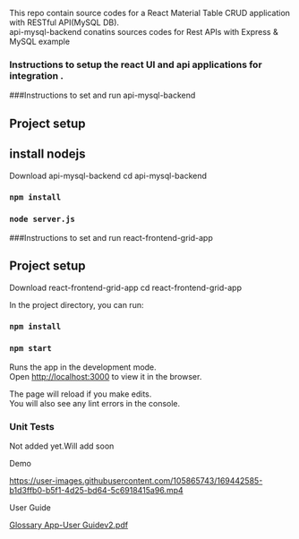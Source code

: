  This repo contain source codes for a React Material Table CRUD application with RESTful API(MySQL DB).</br>
api-mysql-backend conatins  sources codes for Rest APIs with Express & MySQL example 


### Instructions to setup the react UI and api applications for integration .



###Instructions to set and run api-mysql-backend

## Project setup
## install nodejs
Download  api-mysql-backend
cd api-mysql-backend

### `npm install`


### `node server.js`


###Instructions to set and run react-frontend-grid-app

## Project setup
Download  react-frontend-grid-app
cd react-frontend-grid-app

In the project directory, you can run:

### `npm install`


### `npm start`

Runs the app in the development mode.<br />
Open [http://localhost:3000](http://localhost:3000) to view it in the browser.

The page will reload if you make edits.<br />
You will also see any lint errors in the console.

### Unit Tests
Not added yet.Will add soon

Demo


https://user-images.githubusercontent.com/105865743/169442585-b1d3ffb0-b5f1-4d25-bd64-5c6918415a96.mp4



User Guide

[Glossary App-User Guidev2.pdf](https://github.com/anikelakshmi/react-frontend-grid-app/files/8735292/Glossary.App-User.Guidev2.pdf)


